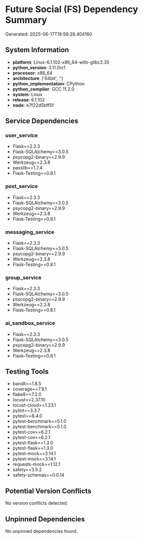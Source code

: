 # Future Social (FS) Dependency Summary

Generated: 2025-06-17T19:56:28.404160

## System Information

- **platform**: Linux-6.1.102-x86_64-with-glibc2.35
- **python_version**: 3.11.0rc1
- **processor**: x86_64
- **architecture**: ('64bit', '')
- **python_implementation**: CPython
- **python_compiler**: GCC 11.2.0
- **system**: Linux
- **release**: 6.1.102
- **node**: e7f22d5bff5f

## Service Dependencies

### user_service

- Flask==2.3.3
- Flask-SQLAlchemy==3.0.5
- psycopg2-binary==2.9.9
- Werkzeug==2.3.8
- passlib==1.7.4
- Flask-Testing==0.8.1

### post_service

- Flask==2.3.3
- Flask-SQLAlchemy==3.0.5
- psycopg2-binary==2.9.9
- Werkzeug==2.3.8
- Flask-Testing==0.8.1

### messaging_service

- Flask==2.3.3
- Flask-SQLAlchemy==3.0.5
- psycopg2-binary==2.9.9
- Werkzeug==2.3.8
- Flask-Testing==0.8.1

### group_service

- Flask==2.3.3
- Flask-SQLAlchemy==3.0.5
- psycopg2-binary==2.9.9
- Werkzeug==2.3.8
- Flask-Testing==0.8.1

### ai_sandbox_service

- Flask==2.3.3
- Flask-SQLAlchemy==3.0.5
- psycopg2-binary==2.9.9
- Werkzeug==2.3.8
- Flask-Testing==0.8.1

## Testing Tools

- bandit==1.8.5
- coverage==7.9.1
- flake8==7.2.0
- locust==2.37.10
- locust-cloud==1.23.1
- pylint==3.3.7
- pytest==8.4.0
- pytest-benchmark==5.1.0
- pytest-benchmark==5.1.0
- pytest-cov==6.2.1
- pytest-cov==6.2.1
- pytest-flask==1.3.0
- pytest-flask==1.3.0
- pytest-mock==3.14.1
- pytest-mock==3.14.1
- requests-mock==1.12.1
- safety==3.5.2
- safety-schemas==0.0.14

## Potential Version Conflicts

No version conflicts detected.

## Unpinned Dependencies

No unpinned dependencies found.
